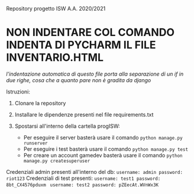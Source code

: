 Repository progetto ISW A.A. 2020/2021
# NON INDENTARE COL COMANDO INDENTA DI PYCHARM IL FILE INVENTARIO.HTML
_l'indentazione automatica di questo file porta alla separazione di un if in due righe, cosa che a quanto pare non è gradita da django_

Istruzioni:

1. Clonare la repository
2. Installare le dipendenze presenti nel file requirements.txt
3. Spostarsi all'interno della cartella progISW:

	- Per eseguire il server basterà usare il comando `python manage.py runserver`
	- Per eseguire i test basterà usare il comando `python manage.py test`
	- Per creare un account gamedev basterà usare il comando `python manage.py createsuperuser`
	
Credenziali admin presenti all'interno del db:
`username: admin
password: riot123`
Credenziali di test presenti:
`username: test1
password: 8bt_CX4576pduxm
`
`username: test2
password: pZEecAt.WVnWx3K`